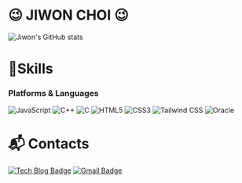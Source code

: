 # 😉 JIWON CHOI 😉
![Jiwon's GitHub stats](https://github-readme-stats.vercel.app/api?username=jiwonidaax-x&show_icons=true&theme=radical)

# 💪Skills
### Platforms & Languages
![JavaScript](https://img.shields.io/badge/JavaScript-F7DF1E.svg?&style=for-the-badge&logo=JavaScript&logoColor=white)
![C++](https://img.shields.io/badge/C++-00599C.svg?&style=for-the-badge&logo=C&logoColor=white)
![C](https://img.shields.io/badge/C-A8B9CC.svg?&style=for-the-badge&logo=C&logoColor=white)
![HTML5](https://img.shields.io/badge/HTML5-E34F26.svg?&style=for-the-badge&logo=HTML5&logoColor=white)
![CSS3](https://img.shields.io/badge/CSS3-1572B6.svg?&style=for-the-badge&logo=CSS3&logoColor=white)
![Tailwind CSS](https://img.shields.io/badge/Tailwind%20CSS-06B6D4.svg?&style=for-the-badge&logo=Tailwind%20CSS&logoColor=white)
![Oracle](https://img.shields.io/badge/Oracle-F80000.svg?&style=for-the-badge&logo=Oracle&logoColor=white)

# :mailbox_with_mail: Contacts
[![Tech Blog Badge](http://img.shields.io/badge/-Tech%20blog-black?style=flat-square&logo=github&link=https://jiwonidaax-x.netlify.app/)](https://jiwonidaax-x.netlify.app/)
[![Gmail Badge](https://img.shields.io/badge/Gmail-d14836?style=flat-square&logo=Gmail&logoColor=white&link=mailto:jgb07012@gmail.com)](mailto:jgb07012@gmail.com)

<!--
**jiwonidaax-x/jiwonidaax-x** is a ✨ _special_ ✨ repository because its `README.md` (this file) appears on your GitHub profile.

Here are some ideas to get you started:

- 🔭 I’m currently working on ...
- 🌱 I’m currently learning ...
- 👯 I’m looking to collaborate on ...
- 🤔 I’m looking for help with ...
- 💬 Ask me about ...
- 📫 How to reach me: ...
- 😄 Pronouns: ...
- ⚡ Fun fact: ...
-->
